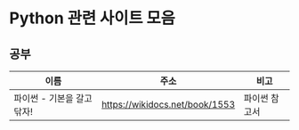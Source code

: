 # Python 관련 사이트 모음

## 공부
|이름|주소|비고|
|---|---------------------|-----|
|파이썬 - 기본을 갈고 닦자!|https://wikidocs.net/book/1553|파이썬 참고서|